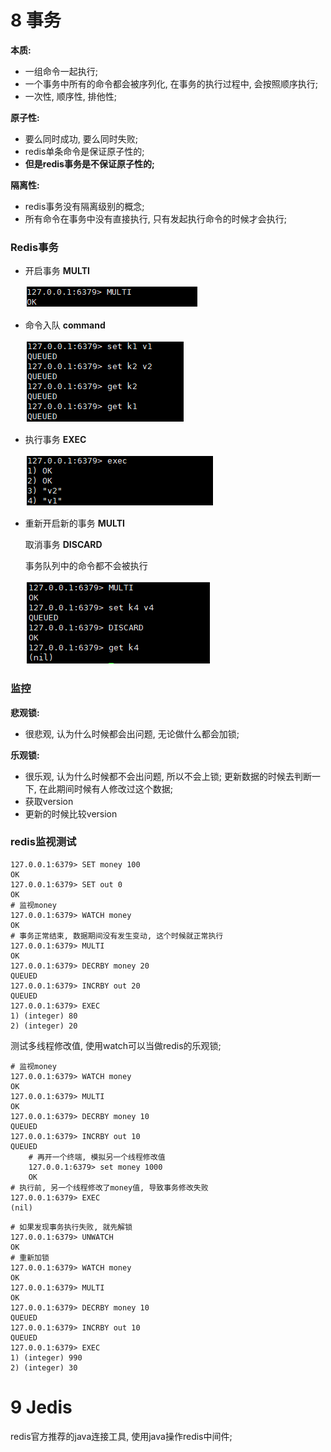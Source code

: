 # 8 事务

**本质:**

- 一组命令一起执行;
- 一个事务中所有的命令都会被序列化, 在事务的执行过程中, 会按照顺序执行;
- 一次性, 顺序性, 排他性;

 **原子性:**

- 要么同时成功, 要么同时失败; 
- redis单条命令是保证原子性的; 
- **但是redis事务是不保证原子性的;**

**隔离性:** 

- redis事务没有隔离级别的概念;
- 所有命令在事务中没有直接执行, 只有发起执行命令的时候才会执行;

### Redis事务

- 开启事务 **MULTI**

  ![image-20210728172353740](media/image-20210728172353740.png)

- 命令入队 **command**

  ![image-20210728172427251](media/image-20210728172427251.png)

- 执行事务 **EXEC**

  ![image-20210728172434602](media/image-20210728172434602.png)

- 重新开启新的事务 **MULTI**

  取消事务 **DISCARD**

  事务队列中的命令都不会被执行

  ![image-20210728172443166](media/image-20210728172443166.png)

### 监控

**悲观锁:**

- 很悲观, 认为什么时候都会出问题, 无论做什么都会加锁;

**乐观锁:**

- 很乐观, 认为什么时候都不会出问题, 所以不会上锁; 更新数据的时候去判断一下, 在此期间时候有人修改过这个数据;
- 获取version
- 更新的时候比较version

### redis监视测试

```shell
127.0.0.1:6379> SET money 100
OK
127.0.0.1:6379> SET out 0
OK
# 监视money
127.0.0.1:6379> WATCH money
OK
# 事务正常结束, 数据期间没有发生变动, 这个时候就正常执行
127.0.0.1:6379> MULTI
OK
127.0.0.1:6379> DECRBY money 20
QUEUED
127.0.0.1:6379> INCRBY out 20
QUEUED
127.0.0.1:6379> EXEC
1) (integer) 80
2) (integer) 20
```

测试多线程修改值, 使用watch可以当做redis的乐观锁;

```
# 监视money
127.0.0.1:6379> WATCH money
OK
127.0.0.1:6379> MULTI
OK
127.0.0.1:6379> DECRBY money 10
QUEUED
127.0.0.1:6379> INCRBY out 10
QUEUED
    # 再开一个终端, 模拟另一个线程修改值
    127.0.0.1:6379> set money 1000
    OK
# 执行前, 另一个线程修改了money值, 导致事务修改失败
127.0.0.1:6379> EXEC
(nil)
```

```shell
# 如果发现事务执行失败, 就先解锁
127.0.0.1:6379> UNWATCH
OK
# 重新加锁
127.0.0.1:6379> WATCH money
OK
127.0.0.1:6379> MULTI
OK
127.0.0.1:6379> DECRBY money 10
QUEUED
127.0.0.1:6379> INCRBY out 10
QUEUED
127.0.0.1:6379> EXEC
1) (integer) 990
2) (integer) 30
```



# 9 Jedis

redis官方推荐的java连接工具, 使用java操作redis中间件;